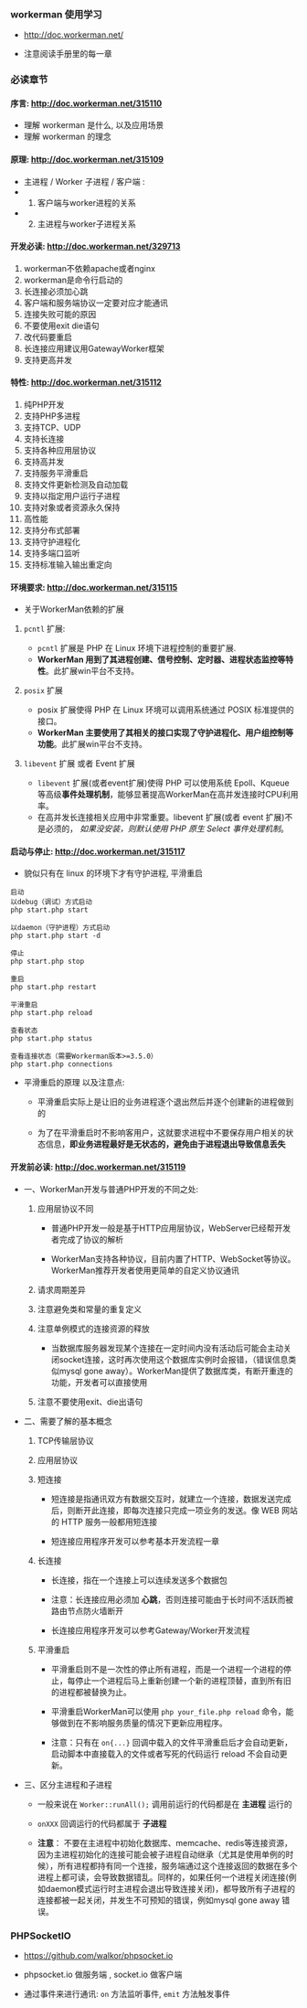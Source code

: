 ### workerman 使用学习
* http://doc.workerman.net/

* 注意阅读手册里的每一章



### 必读章节

#### 序言: http://doc.workerman.net/315110
* 理解 workerman 是什么, 以及应用场景
* 理解 workerman 的理念


#### 原理: http://doc.workerman.net/315109
* 主进程 / Worker 子进程 / 客户端 :
* 1. 客户端与worker进程的关系
* 2. 主进程与worker子进程关系


#### 开发必读: http://doc.workerman.net/329713
1. workerman不依赖apache或者nginx
2. workerman是命令行启动的
3. 长连接必须加心跳
4. 客户端和服务端协议一定要对应才能通讯
5. 连接失败可能的原因
6. 不要使用exit die语句
7. 改代码要重启
8. 长连接应用建议用GatewayWorker框架
9. 支持更高并发


#### 特性: http://doc.workerman.net/315112
1. 纯PHP开发
2. 支持PHP多进程
3. 支持TCP、UDP
4. 支持长连接
5. 支持各种应用层协议
6. 支持高并发
7. 支持服务平滑重启
8. 支持文件更新检测及自动加载
9. 支持以指定用户运行子进程
10. 支持对象或者资源永久保持
11. 高性能
13. 支持分布式部署
14. 支持守护进程化
15. 支持多端口监听
16. 支持标准输入输出重定向


#### 环境要求: http://doc.workerman.net/315115
* 关于WorkerMan依赖的扩展

1. `pcntl` 扩展:
    * `pcntl` 扩展是 PHP 在 Linux 环境下进程控制的重要扩展.
    * **WorkerMan 用到了其进程创建、信号控制、定时器、进程状态监控等特性**。此扩展win平台不支持。

2. `posix` 扩展
    * posix 扩展使得 PHP 在 Linux 环境可以调用系统通过 POSIX 标准提供的接口。
    * **WorkerMan 主要使用了其相关的接口实现了守护进程化、用户组控制等功能**。此扩展win平台不支持。

3. `libevent` 扩展 或者 Event 扩展
    * `libevent` 扩展(或者event扩展)使得 PHP 可以使用系统 Epoll、Kqueue 等高级**事件处理机制**，能够显著提高WorkerMan在高并发连接时CPU利用率。
    * 在高并发长连接相关应用中非常重要。libevent 扩展(或者 event 扩展)不是必须的， *如果没安装，则默认使用 PHP 原生 Select 事件处理机制*。


#### 启动与停止: http://doc.workerman.net/315117
* 貌似只有在 linux 的环境下才有守护进程, 平滑重启
```
启动
以debug（调试）方式启动
php start.php start

以daemon（守护进程）方式启动
php start.php start -d

停止
php start.php stop

重启
php start.php restart

平滑重启
php start.php reload

查看状态
php start.php status

查看连接状态（需要Workerman版本>=3.5.0）
php start.php connections
```

* 平滑重启的原理 以及注意点:
    * 平滑重启实际上是让旧的业务进程逐个退出然后并逐个创建新的进程做到的

    * 为了在平滑重启时不影响客用户，这就要求进程中不要保存用户相关的状态信息，**即业务进程最好是无状态的，避免由于进程退出导致信息丢失**


#### 开发前必读: http://doc.workerman.net/315119
* 一、WorkerMan开发与普通PHP开发的不同之处:
    1. 应用层协议不同
        * 普通PHP开发一般是基于HTTP应用层协议，WebServer已经帮开发者完成了协议的解析

        * WorkerMan支持各种协议，目前内置了HTTP、WebSocket等协议。WorkerMan推荐开发者使用更简单的自定义协议通讯

    2. 请求周期差异

    3. 注意避免类和常量的重复定义

    4. 注意单例模式的连接资源的释放
        * 当数据库服务器发现某个连接在一定时间内没有活动后可能会主动关闭socket连接，这时再次使用这个数据库实例时会报错，（错误信息类似mysql gone away）。WorkerMan提供了数据库类，有断开重连的功能，开发者可以直接使用

    5. 注意不要使用exit、die出语句

* 二、需要了解的基本概念
    1. TCP传输层协议

    2. 应用层协议

    3. 短连接
        * 短连接是指通讯双方有数据交互时，就建立一个连接，数据发送完成后，则断开此连接，即每次连接只完成一项业务的发送。像 WEB 网站的 HTTP 服务一般都用短连接

        * 短连接应用程序开发可以参考基本开发流程一章

    4. 长连接
        * 长连接，指在一个连接上可以连续发送多个数据包

        * 注意：长连接应用必须加 **心跳**，否则连接可能由于长时间不活跃而被路由节点防火墙断开

        * 长连接应用程序开发可以参考Gateway/Worker开发流程

    5. 平滑重启
        * 平滑重启则不是一次性的停止所有进程，而是一个进程一个进程的停止，每停止一个进程后马上重新创建一个新的进程顶替，直到所有旧的进程都被替换为止。

        * 平滑重启WorkerMan可以使用 `php your_file.php reload` 命令，能够做到在不影响服务质量的情况下更新应用程序。

        * 注意：只有在 `on{...}` 回调中载入的文件平滑重启后才会自动更新，启动脚本中直接载入的文件或者写死的代码运行 reload 不会自动更新。

* 三、区分主进程和子进程
    * 一般来说在 `Worker::runAll();` 调用前运行的代码都是在 **主进程** 运行的

    * `onXXX` 回调运行的代码都属于 **子进程**

    * **注意**： 不要在主进程中初始化数据库、memcache、redis等连接资源，因为主进程初始化的连接可能会被子进程自动继承（尤其是使用单例的时候），所有进程都持有同一个连接，服务端通过这个连接返回的数据在多个进程上都可读，会导致数据错乱。同样的，如果任何一个进程关闭连接(例如daemon模式运行时主进程会退出导致连接关闭)，都导致所有子进程的连接都被一起关闭，并发生不可预知的错误，例如mysql gone away 错误。


### PHPSocketIO
* https://github.com/walkor/phpsocket.io

* phpsocket.io 做服务端 , socket.io 做客户端

* 通过事件来进行通讯: `on` 方法监听事件, `emit` 方法触发事件
